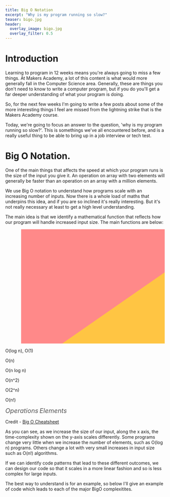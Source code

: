 ```yaml
---
title: Big O Notation
excerpt: "Why is my program running so slow?"
teaser: bigo.jpg
header:
  overlay_image: bigo.jpg
  overlay_filter: 0.5
---
```


# Introduction

Learning to program in 12 weeks means you're always going to miss a few things. At Makers Academy, a lot of this content is what would more generally fall in the Computer Science area. Generally, these are things you don't need to know to write a computer program, but if you do you'll get a far deeper understanding of what your program is doing.

So, for the next few weeks I'm going to write a few posts about some of the more interesting things I feel are missed from the lightning strike that is the Makers Academy course.

Today, we're going to focus an answer to the question, 'why is my program running so slow?'. This is somethings we've all encountered before, and is a really useful thing to be able to bring up in a job interview or tech test.

# Big O Notation.

One of the main things that affects the speed at which your program runs is the size of the input you give it. An operation on array with two elements will generally be faster than an operation on an array with a million elements.

We use Big O notation to understand how programs scale with an increasing number of inputs. Now there is a whole load of maths that underpins this idea, and if you are so inclined it's really interesting. But it's not really necessary at least to get a high level understanding.

The main idea is that we identify a mathematical function that reflects how our program will handle increased input size. The main functions are below:

<svg id="chart" width="700" height="500" xmlns="http://www.w3.org/2000/svg">
  <!-- horrible region -->
  <path d="M50 450 L 50 0 L 700 0 L 700 450 Z" fill="#ff8989"></path>
  <!-- bad region -->
  <path d="M50 450 L 700 0 L 700 450 Z" fill="#FFC543"></path>
  <!-- fair region -->
  <path d="M50 450 L 700 450 L 700 330 Z" fill="yellow"></path>
  <!-- good region -->
  <path d="M50 450 L 700 450 L 700 410 Z" fill="#C8EA00"></path>
  <!-- excellent region -->
  <path d="M50 450 L 700 450 L 700 440 Z" fill="#53d000"></path>

  <!-- axes -->
  <path d="M50 0 L 50 450 L 700 450" fill="transparent" stroke="black" stroke-width="2"></path>

  <path d="M50 448 L 700 448" fill="transparent" stroke="black" stroke-width="2"></path>
  <text x="700" y="438" fill="black">O(log n), O(1)</text>

  <path d="M50 450 L 700 400" fill="transparent" stroke="black" stroke-width="2"></path>
  <text x="760" y="390" fill="black">O(n)</text>

  <path d="M50 450 Q 400 350, 700 150" fill="transparent" stroke="black" stroke-width="2"></path>
  <text x="500" y="190" fill="black">O(n log n)</text>

  <path d="M50 450 Q 180 380, 250 0" fill="transparent" stroke="black" stroke-width="2"></path>
  <text x="260" y="30" fill="black">O(n^2)</text>

  <path d="M50 450 C 100 430, 120 350, 120 0" fill="transparent" stroke="black" stroke-width="2"></path>
  <text x="125" y="20" fill="black">O(2^n)</text>

  <path d="M50 450 C 80 450, 80 350, 80 0" fill="transparent" stroke="black" stroke-width="2"></path>
  <text x="80" y="20" fill="black">O(n!)</text>

  <text x="0" y="0" transform="translate(30 230) rotate(-90)" style="dominant-baseline: middle; text-anchor: middle; font-size:20px; color: #555; font-size:20px; color: #555; font-style: italic;" fill="black">Operations</text>
  <text x="0" y="0" transform="translate(420 470)" style="dominant-baseline: middle; text-anchor: middle; font-size:20px; color: #555; font-style: italic;" fill="black">Elements</text>
</svg>

Credit - [Big O Cheatsheet](bigocheatsheet.com)

As you can see, as we increase the size of our input, along the x axis, the time-complexity shown on the y-axis scales differently. Some programs change very little when we increase the number of elements, such as O(log n) programs. Others change a lot with very small increases  in input size such as O(n!) algorithms.

If we can identify code patterns that lead to these different outcomes, we can design our code so that it scales in a more linear fashion and so is less complex for large inputs.

The best way to understand is for an example, so below I'll give an example of code which leads to each of the major BigO complexitites.

